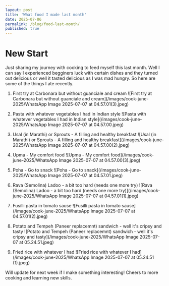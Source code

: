 ```yaml
---
layout: post
title: 'What food I made last month'
date: 2025-07-06
permalink: /blog/food-last-month/
published: true
---
```


# New Start

Just sharing my journey with cooking to feed myself this last month. Well I can say I experienced begginers luck with certain dishes and they turned out delicious or well it tasted delicious as I was mad hungry. So here are some of the things I ate recently.

1. First try at Carbonara but without guanciale and cream
![First try at Carbonara but without guanciale and cream](/images/cook-june-2025/WhatsApp Image 2025-07-07 at 04.57.01(3).jpeg)


2. Pasta with whatever vegetables I had in Indian style
![Pasta with whatever vegetables I had in Indian style](/images/cook-june-2025/WhatsApp Image 2025-07-07 at 04.57.00.jpeg)

3. Usal (in Marathi) or Sprouts - A filling and healthy breakfast
![Usal (in Marathi) or Sprouts - A filling and healthy breakfast](/images/cook-june-2025/WhatsApp Image 2025-07-07 at 04.57.00(2).jpeg)

4. Upma - My comfort food
![Upma - My comfort food](/images/cook-june-2025/WhatsApp Image 2025-07-07 at 04.57.00(3).jpeg)

5. Poha - Go to snack
![Poha - Go to snack](/images/cook-june-2025/WhatsApp Image 2025-07-07 at 04.57.01.jpeg)

6. Rava (Semolina) Ladoo - a bit too hard (needs one more try)
![Rava (Semolina) Ladoo - a bit too hard (needs one more try)](/images/cook-june-2025/WhatsApp Image 2025-07-07 at 04.57.01(1).jpeg)

7. Fusilli pasta in tomato sause
![Fusilli pasta in tomato sause](/images/cook-june-2025/WhatsApp Image 2025-07-07 at 04.57.01(2).jpeg)

8. Potato and Tempeh (Paneer replacemnt) sandwich - well it's cripsy and tasty
![Potato and Tempeh (Paneer replacemnt) sandwich - well it's cripsy and tasty](/images/cook-june-2025/WhatsApp Image 2025-07-07 at 05.24.51.jpeg)

9. Fried rice with whatever I had
![Fried rice with whatever I had](/images/cook-june-2025/WhatsApp Image 2025-07-07 at 05.24.51 (1).jpeg)



Will update for next week if I make something interesting! Cheers to more cooking and learning new skills.